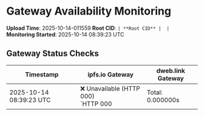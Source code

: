 # Gateway Availability Monitoring

**Upload Time**: 2025-10-14-011559
**Root CID**: `| **Root CID** |  |`
**Monitoring Started**: 2025-10-14 08:39:23 UTC

## Gateway Status Checks

| Timestamp | ipfs.io Gateway | dweb.link Gateway |
|-----------|-----------------|-------------------|
| 2025-10-14 08:39:23 UTC | ❌ Unavailable (HTTP 000)<br>`HTTP 000 | Total: 0.000000s | DNS: 0.000000s | Connect: 0.000000s | Transfer: 0.000000s | Size: 0 bytesConnection failed or timeout` | ❌ Unavailable (HTTP 000)<br>`HTTP 000 | Total: 0.000000s | DNS: 0.000000s | Connect: 0.000000s | Transfer: 0.000000s | Size: 0 bytesConnection failed or timeout` |

